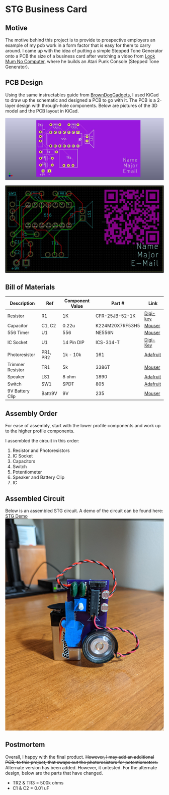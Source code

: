 # STG Business Card

## Motive
The motive behind this project is to provide to prospective employers an example of my pcb work in a form factor that is easy for them to carry around. I came up with the idea of putting a simple Stepped Tone Generator onto a PCB the size of a business card after watching a video from [Look Mum No Computer](https://www.youtube.com/watch?v=4lK7kdgK7dI), where he builds an Atari Punk Console (Stepped Tone Generator). 

## PCB Design
Using the same instructables guide from [BrownDogGadgets](https://www.instructables.com/Build-an-Atari-Punk-circuit-on-a-breadboard/), I used KiCad to draw up the schematic and designed a PCB to go with it. The PCB is a 2-layer design with through-hole components. Below are pictures of the 3D model and the PCB layout in KiCad.   

![Business Card Front](img/business_card_front.jpg)

![Business Card Traces](img/business_card_traces.jpg)

## Bill of Materials
| Description      | Ref      | Component Value | Part #            | Link                                                                                                        |
| ---------------- | -------- | --------------- | ----------------- | ----------------------------------------------------------------------------------------------------------- |
| Resistor         | R1       | 1K              | CFR-25JB-52-1K    | [Digi-key](https://www.digikey.com/en/products/detail/yageo/CFR-25JB-52-1K/96)                              |
| Capacitor        | C1, C2   | 0.22u           | K224M20X7RF53H5 | [Mouser](https://www.mouser.com/ProductDetail/Vishay-BC-Components/K224M20X7RF53H5?qs=ODefv%2FJbNkjoPr%252Bz4Qq7xw%3D%3D)            |
| 556 Timer        | U1       | 556             | NE556N            | [Mouser](https://www.mouser.com/ProductDetail/Texas-Instruments/NE556N?qs=gb35HGp1gQKUkn%252B6zgU6RA%3D%3D) |
| IC Socket        | U1       | 14 Pin DIP      | ICS-314-T         | [Digi-Key](https://www.digikey.com/en/products/detail/adam-tech/ICS-314-T/9832866)
| Photoresistor    | PR1, PR2 | 1k - 10k        | 161               | [Adafruit](https://www.adafruit.com/product/161)                                                            |
| Trimmer Resistor | TR1      | 5k              | 3386T             | [Mouser](https://www.mouser.com/ProductDetail/Bourns/3386T-1-502LF?qs=0VqvB9JLnIv4eQGVkebFKQ%3D%3D)         | 
| Speaker          | LS1      | 8 ohm           | 1890              | [Adafruit](https://www.adafruit.com/product/1890)                                                           |
| Switch           | SW1      | SPDT            | 805               | [Adafruit](https://www.adafruit.com/product/805)                                                            |
| 9V Battery Clip  | Batt/9V  | 9V              | 235               | [Mouser](https://www.mouser.com/ProductDetail/Keystone-Electronics/235?qs=w4ABFRoM%2FL90W35cnqrFmA%3D%3D)   |

## Assembly Order
For ease of assembly, start with the lower profile components and work up to the higher profile components.

I assembled the circuit in this order: 
1. Resistor and Photoresistors 
2. IC Socket
3. Capacitors
4. Switch
5. Potentiometer
6. Speaker and Battery Clip
7. IC

## Assembled Circuit
Below is an assembled STG circuit. A demo of the circuit can be found here: [STG Demo](https://youtu.be/Ry3vZIr_BqI)
![Assembled STG](img/stg_built.jpg)

## Postmortem
Overall, I happy with the final product. ~~However, I may add an additional PCB, to this project, that swaps out the photoresistors for potentiometers.~~ Alternate version has been added. However, it untested.
For the alternate design, below are the parts that have changed.
- TR2 & TR3 = 500k ohms
- C1 & C2 = 0.01 uF

